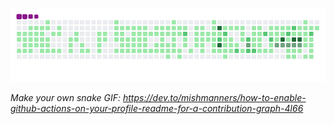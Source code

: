 ![snake GIF](https://github.com/marissamarym/marissamarym/blob/output/github-contribution-grid-snake.gif)

_Make your own snake GIF: https://dev.to/mishmanners/how-to-enable-github-actions-on-your-profile-readme-for-a-contribution-graph-4l66_
